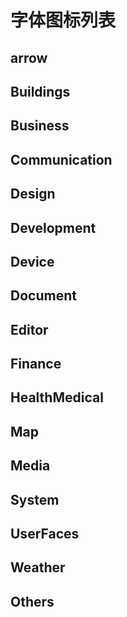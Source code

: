 # 字体图标列表

## arrow
  <iconList iconArr="arrow"/> 

## Buildings

  <iconList iconArr="Buildings"/>

## Business

<iconList iconArr="Business"/>

## Communication

<iconList iconArr="Communication"/>

## Design

<iconList iconArr="Design"/>

## Development

<iconList iconArr="Development"/>

## Device

<iconList iconArr="Device"/>

## Document

<iconList iconArr="DocumentIcon"/>

## Editor

<iconList iconArr="Editor"/>

## Finance

<iconList iconArr="Finance"/>

## HealthMedical

<iconList iconArr="HealthMedical"/>

## Map

<iconList iconArr="MapIcon"/>

## Media

<iconList iconArr="Media"/>

## System

<iconList iconArr="System"/>

## UserFaces

<iconList iconArr="UserFaces"/>

## Weather

<iconList iconArr="Weather"/>

## Others

<iconList iconArr="Others"/>

<script setup>
import iconList from '../../../.vitepress/iconList.vue'
</script>